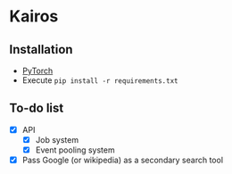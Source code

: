 # Kairos

## Installation

- [PyTorch](https://pytorch.org/get-started/locally/)
- Execute `pip install -r requirements.txt`

## To-do list

- [x] API
  - [x] Job system
  - [x] Event pooling system
- [x] Pass Google (or wikipedia) as a secondary search tool
